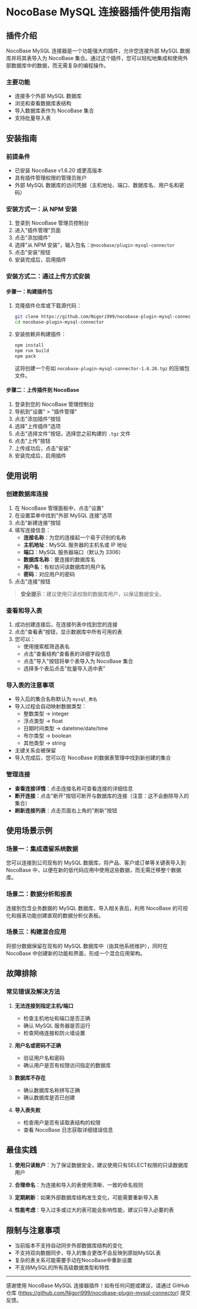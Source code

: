 # NocoBase MySQL 连接器插件使用指南

## 插件介绍

NocoBase MySQL 连接器是一个功能强大的插件，允许您连接外部 MySQL 数据库并将其表导入为 NocoBase 集合。通过这个插件，您可以轻松地集成和使用外部数据库中的数据，而无需复杂的编程操作。

### 主要功能

- 连接多个外部 MySQL 数据库
- 浏览和查看数据库表结构
- 导入数据库表作为 NocoBase 集合
- 支持批量导入表

## 安装指南

### 前提条件

- 已安装 NocoBase v1.6.20 或更高版本
- 具有插件管理权限的管理员账户
- 外部 MySQL 数据库的访问凭据（主机地址、端口、数据库名、用户名和密码）

### 安装方式一：从 NPM 安装

1. 登录到 NocoBase 管理员控制台
2. 进入"插件管理"页面
3. 点击"添加插件"
4. 选择"从 NPM 安装"，输入包名：`@nocobase/plugin-mysql-connector`
5. 点击"安装"按钮
6. 安装完成后，启用插件

### 安装方式二：通过上传方式安装

#### 步骤一：构建插件包

1. 克隆插件仓库或下载源代码：
   ```bash
   git clone https://github.com/Nigori999/nocobase-plugin-mysql-connector.git
   cd nocobase-plugin-mysql-connector
   ```

2. 安装依赖并构建插件：
   ```bash
   npm install
   npm run build
   npm pack
   ```
   这将创建一个形如 `nocobase-plugin-mysql-connector-1.6.20.tgz` 的压缩包文件。

#### 步骤二：上传插件到 NocoBase

1. 登录到您的 NocoBase 管理控制台
2. 导航到"设置" > "插件管理"
3. 点击"添加插件"按钮
4. 选择"上传插件"选项
5. 点击"选择文件"按钮，选择您之前构建的 `.tgz` 文件
6. 点击"上传"按钮
7. 上传成功后，点击"安装"
8. 安装完成后，启用插件

## 使用说明

### 创建数据库连接

1. 在 NocoBase 管理面板中，点击"设置"
2. 在设置菜单中找到"外部 MySQL 连接"选项
3. 点击"新建连接"按钮
4. 填写连接信息：
   - **连接名称**：为您的连接起一个易于识别的名称
   - **主机地址**：MySQL 服务器的主机名或 IP 地址
   - **端口**：MySQL 服务器端口（默认为 3306）
   - **数据库名称**：要连接的数据库名
   - **用户名**：有权访问该数据库的用户名
   - **密码**：对应用户的密码
5. 点击"连接"按钮

> **安全提示**：建议使用只读权限的数据库用户，以保证数据安全。

### 查看和导入表

1. 成功创建连接后，在连接列表中找到您的连接
2. 点击"查看表"按钮，显示数据库中所有可用的表
3. 您可以：
   - 使用搜索框筛选表名
   - 点击"查看结构"查看表的详细字段信息
   - 点击"导入"按钮将单个表导入为 NocoBase 集合
   - 选择多个表后点击"批量导入选中表"

### 导入表的注意事项

- 导入后的集合名称默认为 `mysql_表名`
- 导入过程会自动映射数据类型：
  - 整数类型 → integer
  - 浮点类型 → float
  - 日期时间类型 → datetime/date/time
  - 布尔类型 → boolean
  - 其他类型 → string
- 主键关系会被保留
- 导入完成后，您可以在 NocoBase 的数据表管理中找到新创建的集合

### 管理连接

- **查看连接详情**：点击连接名称可查看连接的详细信息
- **断开连接**：点击"断开"按钮可断开与数据库的连接（注意：这不会删除导入的集合）
- **刷新连接列表**：点击页面右上角的"刷新"按钮

## 使用场景示例

### 场景一：集成遗留系统数据

您可以连接到公司现有的 MySQL 数据库，将产品、客户或订单等关键表导入到 NocoBase 中，以便在新的低代码应用中使用这些数据，而无需迁移整个数据库。

### 场景二：数据分析和报表

连接到包含业务数据的 MySQL 数据库，导入相关表后，利用 NocoBase 的可视化和报表功能创建直观的数据分析仪表板。

### 场景三：构建混合应用

将部分数据保留在现有的 MySQL 数据库中（由其他系统维护），同时在 NocoBase 中创建新的功能和界面，形成一个混合应用架构。

## 故障排除

### 常见错误及解决方法

1. **无法连接到指定主机/端口**
   - 检查主机地址和端口是否正确
   - 确认 MySQL 服务器是否运行
   - 检查网络连接和防火墙设置

2. **用户名或密码不正确**
   - 验证用户名和密码
   - 确认用户是否有权限访问指定的数据库

3. **数据库不存在**
   - 确认数据库名称拼写正确
   - 确认数据库是否已创建

4. **导入表失败**
   - 检查用户是否有读取表结构的权限
   - 查看 NocoBase 日志获取详细错误信息

## 最佳实践

1. **使用只读账户**：为了保证数据安全，建议使用只有SELECT权限的只读数据库用户

2. **合理命名**：为连接和导入的表使用清晰、一致的命名规则

3. **定期刷新**：如果外部数据库结构发生变化，可能需要重新导入表

4. **性能考虑**：导入过多或过大的表可能会影响性能，建议只导入必要的表

## 限制与注意事项

- 当前版本不支持自动同步外部数据库结构的变化
- 不支持双向数据同步，导入的集合更改不会反映到原始MySQL表
- 复杂的表关系可能需要手动在NocoBase中重新设置
- 不支持MySQL的所有高级数据类型和特性

---

感谢使用 NocoBase MySQL 连接器插件！如有任何问题或建议，请通过 GitHub 仓库 (https://github.com/Nigori999/nocobase-plugin-mysql-connector) 提交反馈。